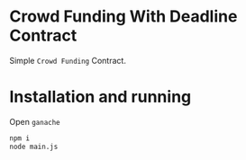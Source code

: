 # Crowd Funding With Deadline Contract
Simple `Crowd Funding` Contract.


# Installation and running
Open `ganache`

```bash
npm i
node main.js
```